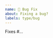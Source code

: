 ```yaml
---
name: 🐞 Bug Fix
about: Fixing a bug?
labels: type/bug
---
```

<!--
- Please target the oldest branch affected by the bug when sending bug fixes.
- Bugfixes should never contain deprecations.
- Always add tests and ensure they pass.
- Without tests, your pull request will likely be closed.
-->

Fixes #... <!-- prefix here the issue number by replacing the three dots, then explain below the fix -->
